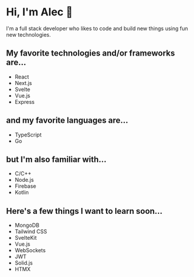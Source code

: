 # 	Hi, I'm Alec 👋

I'm a full stack developer who likes to code and build new things using fun new technologies.

## My favorite technologies and/or frameworks are...

* React
* Next.js
* Svelte
* Vue.js
* Express

## and my favorite languages are...

* TypeScript
* Go

## but I'm also familiar with...

* C/C++
* Node.js
* Firebase
* Kotlin

## Here's a few things I want to learn soon...

* MongoDB
* Tailwind CSS
* SvelteKit
* Vue.js
* WebSockets
* JWT
* Solid.js
* HTMX
